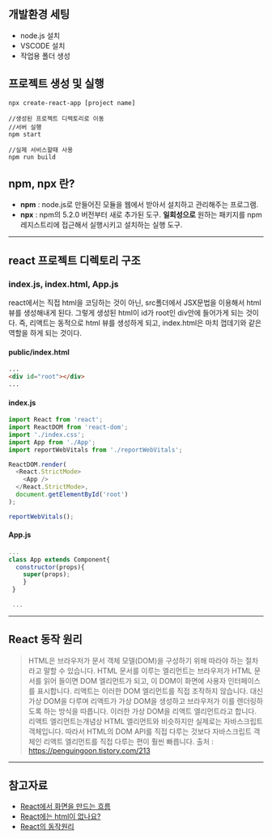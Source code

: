 
## 개발환경 세팅  
- node.js 설치
- VSCODE 설치
- 작업용 폴더 생성
 
       
         

## 프로젝트 생성 및 실행
```
npx create-react-app [project name]

//생성된 프로젝트 디렉토리로 이동
//서버 실행
npm start

//실제 서비스할때 사용
npm run build
```
    
    
   
## npm, npx 란?
 - **npm** : node.js로 만들어진 모듈을 웹에서 받아서 설치하고 관리해주는 프로그램.
 - **npx** : npm의 5.2.0 버전부터 새로 추가된 도구. **일회성으로** 원하는 패키지를 npm 레지스트리에 접근해서 실행시키고 설치하는 실행 도구.
    
   
 ----------------
 
 ## react 프로젝트 디렉토리 구조
 ### index.js, index.html, App.js  
   
 react에서는 직접 html을 코딩하는 것이 아닌, src폴더에서 JSX문법을 이용해서 html 뷰를 생성해내게 된다.
 그렇게 생성된 html이 id가 root인 div안에 들어가게 되는 것이다. 즉, 리액트는 동적으로 html 뷰를 생성하게 되고, index.html은 마치 껍데기와 같은 역할을 하게 되는 것이다.
 
 #### public/index.html
 ```html
...
<div id="root"></div>
...
```  

#### index.js  
```javascript
import React from 'react';
import ReactDOM from 'react-dom';
import './index.css';
import App from './App';
import reportWebVitals from './reportWebVitals';

ReactDOM.render(
  <React.StrictMode>
    <App />
  </React.StrictMode>,
  document.getElementById('root')
);

reportWebVitals();

```  
#### App.js  
```javascript
...
class App extends Component{
  constructor(props){
    super(props);
    }
 }
 
 ...
```

---------------------  
  
 ## React 동작 원리 
 > HTML은 브라우저가 문서 객체 모델(DOM)을 구성하기 위해 따라야 하는 절차라고 말할 수 있습니다. HTML 문서를 이루는 엘리먼트는 브라우저가 HTML 문서를 읽어 들이면 DOM 엘리먼트가 되고, 이 DOM이 화면에 사용자 인터페이스를 표시합니다. 리액트는 이러한 DOM 엘리먼트를 직접 조작하지 않습니다. 대신 가상 DOM을 다루며 리액트가 가상 DOM을 생성하고 브라우저가 이를 렌더링하도록 하는 방식을 따릅니다. 이러한 가상 DOM을 리액트 엘리먼트라고 합니다. 리액트 엘리먼트는개념상 HTML 엘리먼트와 비슷하지만 실제로는 자바스크립트 객체입니다. 따라서 HTML의 DOM API를 직접 다루는 것보다 자바스크립트 객체인 리액트 엘리먼트를 직접 다루는 편이 훨씬 빠릅니다.
출처 : https://penguingoon.tistory.com/213
 
  
 -------------------  
 ## 참고자료 
 - [React에서 화면을 만드는 흐름](https://1nnovator.tistory.com/49)
 - [React에는 html이 없나요?](https://ljh86029926.gitbook.io/coding-apple-react/1/where-is-html)
 - [React의 동작원리](https://penguingoon.tistory.com/213)
